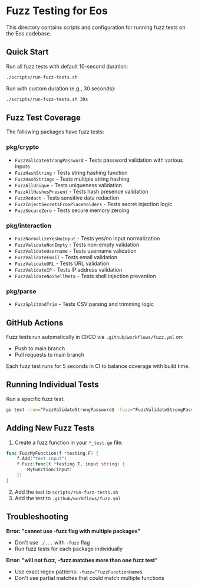 # Fuzz Testing for Eos

This directory contains scripts and configuration for running fuzz tests on the Eos codebase.

## Quick Start

Run all fuzz tests with default 10-second duration:
```bash
./scripts/run-fuzz-tests.sh
```

Run with custom duration (e.g., 30 seconds):
```bash
./scripts/run-fuzz-tests.sh 30s
```

## Fuzz Test Coverage

The following packages have fuzz tests:

### pkg/crypto
- `FuzzValidateStrongPassword` - Tests password validation with various inputs
- `FuzzHashString` - Tests string hashing function
- `FuzzHashStrings` - Tests multiple string hashing
- `FuzzAllUnique` - Tests uniqueness validation
- `FuzzAllHashesPresent` - Tests hash presence validation
- `FuzzRedact` - Tests sensitive data redaction
- `FuzzInjectSecretsFromPlaceholders` - Tests secret injection logic
- `FuzzSecureZero` - Tests secure memory zeroing

### pkg/interaction
- `FuzzNormalizeYesNoInput` - Tests yes/no input normalization
- `FuzzValidateNonEmpty` - Tests non-empty validation
- `FuzzValidateUsername` - Tests username validation
- `FuzzValidateEmail` - Tests email validation
- `FuzzValidateURL` - Tests URL validation
- `FuzzValidateIP` - Tests IP address validation
- `FuzzValidateNoShellMeta` - Tests shell injection prevention

### pkg/parse
- `FuzzSplitAndTrim` - Tests CSV parsing and trimming logic

## GitHub Actions

Fuzz tests run automatically in CI/CD via `.github/workflows/fuzz.yml` on:
- Push to main branch
- Pull requests to main branch

Each fuzz test runs for 5 seconds in CI to balance coverage with build time.

## Running Individual Tests

Run a specific fuzz test:
```bash
go test -run=^FuzzValidateStrongPassword$ -fuzz=^FuzzValidateStrongPassword$ -fuzztime=10s ./pkg/crypto
```

## Adding New Fuzz Tests

1. Create a fuzz function in your `*_test.go` file:
```go
func FuzzMyFunction(f *testing.F) {
    f.Add("test input")
    f.Fuzz(func(t *testing.T, input string) {
        MyFunction(input)
    })
}
```

2. Add the test to `scripts/run-fuzz-tests.sh`
3. Add the test to `.github/workflows/fuzz.yml`

## Troubleshooting

**Error: "cannot use -fuzz flag with multiple packages"**
- Don't use `./...` with `-fuzz` flag
- Run fuzz tests for each package individually

**Error: "will not fuzz, -fuzz matches more than one fuzz test"** 
- Use exact regex patterns: `-fuzz=^FuzzFunctionName$`
- Don't use partial matches that could match multiple functions